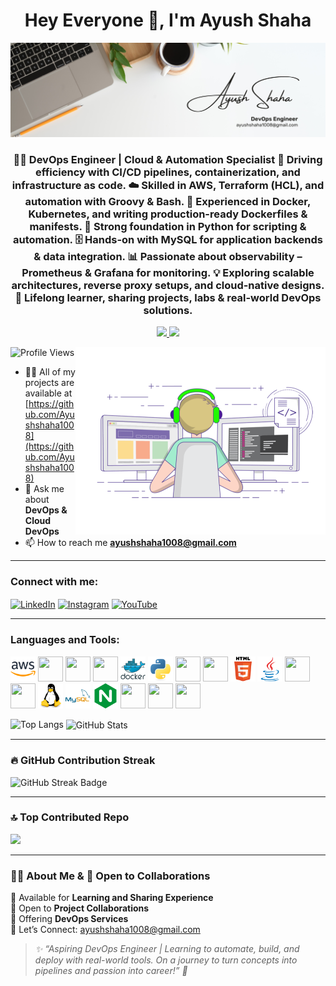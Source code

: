 <h1 align="center">Hey Everyone 👋, I'm Ayush Shaha</h1>

<div align="center">
  <img src="https://github.com/Ayushshaha1008/Ayushshaha1008/blob/main/White%20Minimalist%20Profile%20LinkedIn%20Banner.png?raw=true" alt="Ayush GitHub Banner">
</div>

<h3 align="center">👨‍💻 DevOps Engineer | Cloud & Automation Specialist
🚀 Driving efficiency with CI/CD pipelines, containerization, and infrastructure as code.
☁️ Skilled in AWS, Terraform (HCL), and automation with Groovy & Bash.
🐳 Experienced in Docker, Kubernetes, and writing production-ready Dockerfiles & manifests.
🐍 Strong foundation in Python for scripting & automation.
🗄️ Hands-on with MySQL for application backends & data integration.
📊 Passionate about observability – Prometheus & Grafana for monitoring.
💡 Exploring scalable architectures, reverse proxy setups, and cloud-native designs.
🌱 Lifelong learner, sharing projects, labs & real-world DevOps solutions.</h3>

<p align="center">
  <a href="https://github.com/Ayushshaha1008">
    <img src="https://img.shields.io/github/followers/Ayushshaha1008?label=Follow&style=social" />
  </a>

  <a href="linkedin.com/in/ayushshaha1504">
    <img src="https://img.shields.io/badge/LinkedIn-Ayush%20Shaha-blue?logo=linkedin&style=flat-square" />
  </a>
</p>

<img align="right" alt="Coding" width="400" src="https://raw.githubusercontent.com/devSouvik/devSouvik/master/gif3.gif">

<p align="left">
  <img src="https://komarev.com/ghpvc/?username=Ayushshaha1008&label=Profile%20views&color=0e75b6&style=flat" alt="Profile Views" />
</p>

- 👨‍💻 All of my projects are available at [https://github.com/Ayushshaha1008](https://github.com/Ayushshaha1008)  
- 💬 Ask me about **DevOps & Cloud DevOps**  
- 📫 How to reach me **ayushshaha1008@gmail.com**

---

<h3 align="left">Connect with me:</h3>
<p align="left">
  <a href="https://linkedin.com/in/ayushshaha1504" target="blank"><img align="center" src="https://raw.githubusercontent.com/rahuldkjain/github-profile-readme-generator/master/src/images/icons/Social/linked-in-alt.svg" alt="LinkedIn" height="30" width="40" /></a>
  <a href="https://www.instagram.com/mr_shaha_10/" target="blank"><img align="center" src="https://raw.githubusercontent.com/rahuldkjain/github-profile-readme-generator/master/src/images/icons/Social/instagram.svg" alt="Instagram" height="30" width="40" /></a>
  <a href="https://www.youtube.com/channel/UC1XLb_DoX2eNWGKjkh2epwA" target="blank"><img align="center" src="https://raw.githubusercontent.com/rahuldkjain/github-profile-readme-generator/master/src/images/icons/Social/youtube.svg" alt="YouTube" height="30" width="40" /></a>
</p>

---

<h3 align="left">Languages and Tools:</h3>
<p align="left">
  <img src="https://raw.githubusercontent.com/devicons/devicon/master/icons/amazonwebservices/amazonwebservices-original-wordmark.svg" width="40" height="40"/>
  <img src="https://www.vectorlogo.zone/logos/microsoft_azure/microsoft_azure-icon.svg" width="40" height="40"/>
  <img src="https://www.vectorlogo.zone/logos/gnu_bash/gnu_bash-icon.svg" width="40" height="40"/>
  <img src="https://www.vectorlogo.zone/logos/circleci/circleci-icon.svg" width="40" height="40"/>
  <img src="https://raw.githubusercontent.com/devicons/devicon/master/icons/docker/docker-original-wordmark.svg" width="40" height="40"/>
  <img src="https://raw.githubusercontent.com/devicons/devicon/master/icons/python/python-original.svg" width="40" height="40"/>
  <img src="https://www.vectorlogo.zone/logos/git-scm/git-scm-icon.svg" width="40" height="40"/>
  <img src="https://www.vectorlogo.zone/logos/grafana/grafana-icon.svg" width="40" height="40"/>
  <img src="https://raw.githubusercontent.com/devicons/devicon/master/icons/html5/html5-original-wordmark.svg" width="40" height="40"/>
  <img src="https://raw.githubusercontent.com/devicons/devicon/master/icons/java/java-original.svg" width="40" height="40"/>
  <img src="https://www.vectorlogo.zone/logos/jenkins/jenkins-icon.svg" width="40" height="40"/>
  <img src="https://www.vectorlogo.zone/logos/kubernetes/kubernetes-icon.svg" width="40" height="40"/>
  <img src="https://raw.githubusercontent.com/devicons/devicon/master/icons/linux/linux-original.svg" width="40" height="40"/>
  <img src="https://raw.githubusercontent.com/devicons/devicon/master/icons/mysql/mysql-original-wordmark.svg" width="40" height="40"/>
  <img src="https://raw.githubusercontent.com/devicons/devicon/master/icons/nginx/nginx-original.svg" width="40" height="40"/>
  <img src="https://www.vectorlogo.zone/logos/getpostman/getpostman-icon.svg" width="40" height="40"/>
  <img src="https://raw.githubusercontent.com/detain/svg-logos/780f25886640cef088af994181646db2f6b1a3f8/svg/selenium-logo.svg" width="40" height="40"/>
  <img src="https://www.vectorlogo.zone/logos/springio/springio-icon.svg" width="40" height="40"/>
</p>


<p><img align="left" src="https://github-readme-stats.vercel.app/api/top-langs?username=Ayushshaha1008&show_icons=true&locale=en&layout=compact&theme=vue&hide_border=true" alt="Top Langs" /></p>

<p>&nbsp;<img align="center" src="https://github-readme-stats.vercel.app/api?username=Ayushshaha1008&show_icons=true&locale=en&theme=vue&hide_border=true" alt="GitHub Stats" /></p>

---
### 🔥 GitHub Contribution Streak

![GitHub Streak Badge](https://img.shields.io/badge/GitHub%20Streak-Active-brightgreen?logo=github&style=for-the-badge)

---

### 🔝 Top Contributed Repo
![](https://github-contributor-stats.vercel.app/api?username=Ayushshaha1008&limit=5&theme=flat&combine_all_yearly_contributions=true)

---

### 👨‍💼 About Me & 🤝 Open to Collaborations

🎤 Available for **Learning and Sharing Experience**  
🤝 Open to **Project Collaborations**  
💼 Offering **DevOps Services**  
📧 Let’s Connect: [ayushshaha1008@gmail.com](mailto:ayushshaha1008@gmail.com)

> *✨ “Aspiring DevOps Engineer | Learning to automate, build, and deploy with real-world tools. On a journey to turn concepts into pipelines and passion into career!” 🚀*
